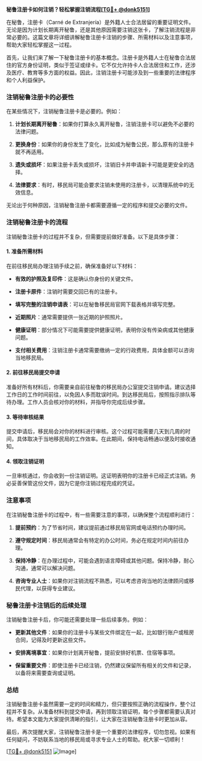 **秘鲁注册卡如何注销？轻松掌握注销流程[[TG💪+ @donk5151](https://t.me/s/donk5151)]**

在秘鲁，注册卡（Carné de Extranjería）是外籍人士合法居留的重要证明文件。无论是因为计划长期离开秘鲁，还是其他原因需要注销这张卡，了解注销流程是非常必要的。这篇文章将详细讲解秘鲁注册卡注销的步骤、所需材料以及注意事项，帮助大家轻松掌握这一过程。

首先，让我们来了解一下秘鲁注册卡的基本概念。注册卡是外籍人士在秘鲁合法居住的官方身份证明，类似于签证或绿卡。它不仅允许持卡人合法居住和工作，还涉及医疗、教育等多方面的权益。因此，注销注册卡可能涉及到一些重要的法律程序和个人利益保护。

### 注销秘鲁注册卡的必要性

在某些情况下，注销秘鲁注册卡是必要的。例如：

1. **计划长期离开秘鲁**：如果你打算永久离开秘鲁，注销注册卡可以避免不必要的法律问题。
   
2. **更换身份**：如果你的身份发生了变化，比如成为秘鲁公民，那么原有的注册卡就不再适用。

3. **遗失或损坏**：如果注册卡丢失或损坏，注销旧卡并申请新卡可能是更安全的选择。

4. **法律要求**：有时，移民局可能会要求注销未使用的注册卡，以清理系统中的无效信息。

无论出于何种原因，注销秘鲁注册卡都需要遵循一定的程序和提交必要的文件。

### 注销秘鲁注册卡的流程

注销秘鲁注册卡的过程并不复杂，但需要提前做好准备。以下是具体步骤：

#### 1. 准备所需材料

在前往移民局办理注销手续之前，确保准备好以下材料：

- **有效的护照及复印件**：这是确认你身份的关键文件。
  
- **注册卡原件**：注销时需要交回已有的注册卡。

- **填写完整的注销申请表**：可以在秘鲁移民局官网下载表格并填写完整。

- **近期照片**：通常需要提供一张近期的护照照片。

- **健康证明**：部分情况下可能需要提供健康证明，表明你没有传染病或其他健康问题。

- **支付相关费用**：注销注册卡通常需要缴纳一定的行政费用，具体金额可以咨询当地移民局。

#### 2. 前往移民局提交申请

准备好所有材料后，你需要亲自前往秘鲁的移民局办公室提交注销申请。建议选择工作日的工作时间前往，以免因人多而耽误时间。到达移民局后，按照指示排队等待办理。工作人员会核对你的材料，并指导你完成后续步骤。

#### 3. 等待审核结果

提交申请后，移民局会对你的材料进行审核。这个过程可能需要几天到几周的时间，具体取决于当地移民局的工作效率。在此期间，保持电话畅通以便及时接收通知。

#### 4. 领取注销证明

一旦审核通过，你会收到一份注销证明。这证明表明你的注册卡已经正式注销。务必妥善保管这份文件，因为它是你注销过程完成的凭证。

### 注意事项

在注销秘鲁注册卡的过程中，有一些需要注意的事项，以确保整个流程顺利进行：

1. **提前预约**：为了节省时间，建议提前通过移民局官网或电话预约办理时间。

2. **遵守规定时间**：移民局通常会有特定的办公时间，务必在规定时间内前往办理。

3. **保持冷静**：在办理过程中，可能会遇到语言障碍或其他问题。保持冷静，耐心沟通，通常可以解决问题。

4. **咨询专业人士**：如果你对注销流程不熟悉，可以考虑咨询当地的法律顾问或移民代理，以获得专业建议。

### 秘鲁注册卡注销后的后续处理

注销秘鲁注册卡后，你可能还需要处理一些后续事务。例如：

- **更新其他文件**：如果你的注册卡与某些文件绑定在一起，比如银行账户或租房合同，记得及时更新这些文件。

- **安排离境事宜**：如果你计划离开秘鲁，提前安排好机票、住宿等事项。

- **保留重要文件**：即使注册卡已经注销，仍然建议保留所有相关的文件和记录，以备将来需要查询或证明。

### 总结

注销秘鲁注册卡虽然需要一定的时间和精力，但只要按照正确的流程操作，整个过程并不复杂。从准备材料到提交申请，再到领取注销证明，每个步骤都需要认真对待。希望本文能为大家提供清晰的指引，让大家在注销秘鲁注册卡时更加从容。

最后，再次提醒大家，注销秘鲁注册卡是一个重要的法律程序，切勿忽视。如果有任何疑问，不妨联系当地的移民局或寻求专业人士的帮助。祝大家一切顺利！

[[TG💪+ @donk5151](https://t.me/s/donk5151) ![Image](https://i.postimg.cc/rwNCRYN7/Snipaste-2025-04-30-17-27-05.png)]